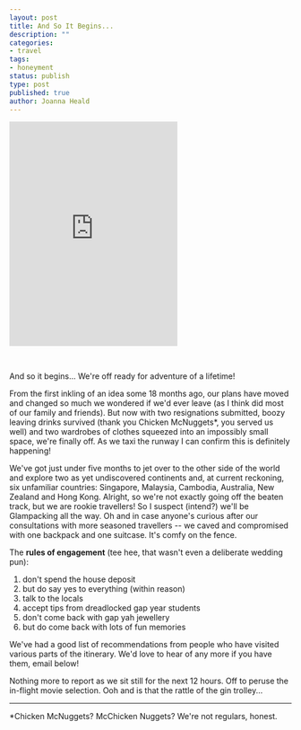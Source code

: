 ```yaml
---
layout: post
title: And So It Begins...
description: ""
categories:
- travel
tags:
- honeyment
status: publish
type: post
published: true
author: Joanna Heald
---
```


<div class="inline-image inline-image-right">
	<iframe class="pull-right" src="https://www.flickr.com/photos/joekearney/16696031682/in/set-72157647810587354/player/" width="300" height="400" frameborder="0" allowfullscreen webkitallowfullscreen mozallowfullscreen oallowfullscreen msallowfullscreen></iframe>
	<div class="inline-image-cap"><p>&nbsp;</p></div>
</div>


And so it begins... We're off ready for adventure of a lifetime! 

From the first inkling of an idea some 18 months ago, our plans have moved and changed so much we wondered if we'd ever leave (as I think did most of our family and friends). But now with two resignations submitted, boozy leaving drinks survived (thank you Chicken McNuggets*, you served us well) and two wardrobes of clothes squeezed into an impossibly small space, we're finally off. As we taxi the runway I can confirm this is definitely happening!

We've got just under five months to jet over to the other side of the world and explore two as yet undiscovered continents and, at current reckoning, six unfamiliar countries: Singapore, Malaysia, Cambodia, Australia, New Zealand and Hong Kong. Alright, so we're not exactly going off the beaten track, but we are rookie travellers! So I suspect (intend?) we'll be Glampacking all the way. Oh and in case anyone's curious after our consultations with more seasoned travellers -- we caved and compromised with one backpack and one suitcase. It's comfy on the fence.

The **rules of engagement** (tee hee, that wasn't even a deliberate wedding pun):

1. don't spend the house deposit
1. but do say yes to everything (within reason)
1. talk to the locals
1. accept tips from dreadlocked gap year students
1. don't come back with gap yah jewellery
1. but do come back with lots of fun memories

We've had a good list of recommendations from people who have visited various parts of the itinerary. We'd love to hear of any more if you have them, email below!

Nothing more to report as we sit still for the next 12 hours. Off to peruse the in-flight movie selection. Ooh and is that the rattle of the gin trolley...

***

*Chicken McNuggets? McChicken Nuggets? We're not regulars, honest.